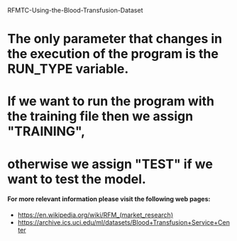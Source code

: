 RFMTC-Using-the-Blood-Transfusion-Dataset
# The only parameter that changes in the execution of the program is the RUN_TYPE variable. 
# If we want to run the program with the training file then we assign "TRAINING",
#  otherwise we assign "TEST" if we want to test the model.

#### For more relevant information please visit the following web pages:
- https://en.wikipedia.org/wiki/RFM_(market_research)
- https://archive.ics.uci.edu/ml/datasets/Blood+Transfusion+Service+Center
